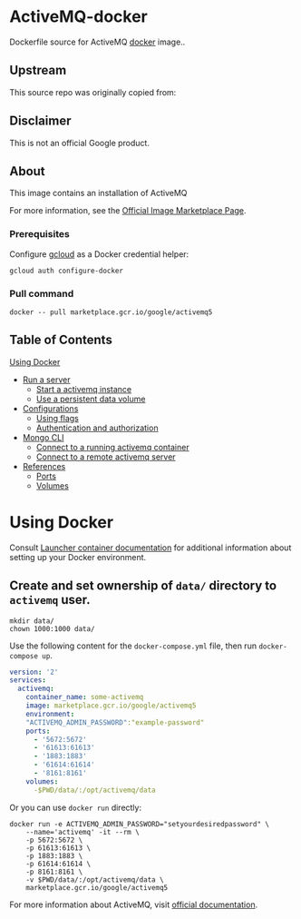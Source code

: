 ActiveMQ-docker
============
Dockerfile source for ActiveMQ [docker](https://docker.io) image..

## Upstream
This source repo was originally copied from:


## Disclaimer
This is not an official Google product.

## About
This image contains an installation of ActiveMQ

For more information, see the
[Official Image Marketplace Page](https://console.cloud.google.com/marketplace/product/bitnami-launchpad/activemq).

### Prerequisites

Configure [gcloud](https://cloud.google.com/sdk/gcloud/) as a Docker credential helper:

```shell
gcloud auth configure-docker
```
### Pull command

```shell
docker -- pull marketplace.gcr.io/google/activemq5
```
## Table of Contents

 [Using Docker](#using-docker)
  * [Run a  server](#run-a-activemq-server-docker)
    * [Start a activemq instance](#start-a-activemq-instance-docker)
    * [Use a persistent data volume](#use-a-persistent-data-volume-docker)
  * [Configurations](#configurations-docker)
    * [Using flags](#using-flags-docker)
    * [Authentication and authorization](#authentication-and-authorization-docker)
  * [Mongo CLI](#mongo-cli-docker)
    * [Connect to a running activemq container](#connect-to-a-running-activemq-container-docker)
    * [Connect to a remote activemq server](#connect-to-a-remote--server-docker)
* [References](#references)
  * [Ports](#references-ports)
  * [Volumes](#references-volumes)

# Using Docker

Consult [Launcher container documentation](https://cloud.google.com/launcher/docs/launcher-container)
for additional information about setting up your Docker environment.

## Create and set ownership of `data/` directory to `activemq` user.
```shell
mkdir data/
chown 1000:1000 data/
```

Use the following content for the `docker-compose.yml` file, then run `docker-compose up`.

```yaml
version: '2'
services:
  activemq:
    container_name: some-activemq
    image: marketplace.gcr.io/google/activemq5
    environment:
    "ACTIVEMQ_ADMIN_PASSWORD":"example-password"
    ports:
      - '5672:5672'
      - '61613:61613' 
      - '1883:1883'
      - '61614:61614'
      - '8161:8161'
    volumes:
      -$PWD/data/:/opt/activemq/data
  ```
  
Or you can use `docker run` directly:

```shell
docker run -e ACTIVEMQ_ADMIN_PASSWORD="setyourdesiredpassword" \
    --name='activemq' -it --rm \
    -p 5672:5672 \
    -p 61613:61613 \
    -p 1883:1883 \
    -p 61614:61614 \
    -p 8161:8161 \
    -v $PWD/data/:/opt/activemq/data \
    marketplace.gcr.io/google/activemq5
```

For more information about ActiveMQ, visit [official documentation](https://activemq.apache.org/).

